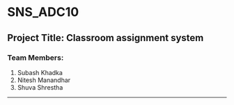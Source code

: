 # SNS_ADC10

## Project Title: Classroom assignment system

### Team Members:
1. Subash Khadka
2. Nitesh Manandhar
3. Shuva Shrestha
---